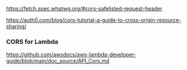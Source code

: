 
https://fetch.spec.whatwg.org/#cors-safelisted-request-header

https://auth0.com/blog/cors-tutorial-a-guide-to-cross-origin-resource-sharing/


### CORS for Lambda
https://github.com/awsdocs/aws-lambda-developer-guide/blob/main/doc_source/API_Cors.md
